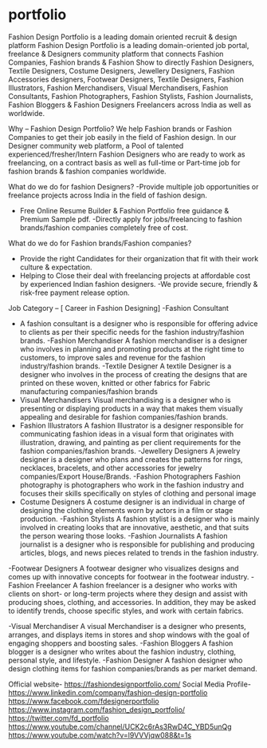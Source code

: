 # portfolio
Fashion Design Portfolio is a leading domain oriented recruit &amp; design platform
Fashion Design Portfolio is a leading domain-oriented job portal, freelance & Designers community platform that connects Fashion Companies, Fashion brands & Fashion Show to directly Fashion Designers, Textile Designers, Costume Designers, Jewellery Designers, Fashion Accessories designers, Footwear Designers, Textile Designers, Fashion Illustrators, Fashion Merchandisers, Visual Merchandisers, Fashion Consultants, Fashion Photographers, Fashion Stylists, Fashion Journalists, Fashion Bloggers & Fashion Designers Freelancers across India as well as worldwide.
 
Why – Fashion Design Portfolio?
We help Fashion brands or Fashion Companies to get their job easily in the field of Fashion design. In our Designer community web platform, a Pool of talented experienced/fresher/Intern Fashion Designers who are ready to work as freelancing, on a contract basis as well as full-time or Part-time job for fashion brands & fashion companies worldwide.

What do we do for fashion Designers?
-Provide multiple job opportunities or freelance projects across India in the field of fashion design.
- Free Online Resume Builder & Fashion Portfolio free guidance & Premium Sample pdf.
-Directly apply for jobs/freelancing to fashion brands/fashion companies completely free of cost.
 
What do we do for Fashion brands/Fashion companies?
- Provide the right Candidates for their organization that fit with their work culture & expectation.
- Helping to Close their deal with freelancing projects at affordable cost by experienced Indian fashion designers.
-We provide secure, friendly & risk-free payment release option.



Job Category – [ Career in Fashion Designing]
-Fashion Consultant
- A fashion consultant is a designer who is responsible for offering advice to clients as per their specific needs for the fashion industry/fashion brands.
-Fashion Merchandiser
A fashion merchandiser is a designer who involves in planning and promoting products at the right time to customers, to improve sales and revenue for the fashion industry/fashion brands.
-Textile Designer 
A textile Designer is a designer who involves in the process of creating the designs that are printed on these woven, knitted or other fabrics for Fabric manufacturing companies/fashion brands
- Visual Merchandisers 
Visual merchandising is a designer who is presenting or displaying products in a way that makes them visually appealing and desirable for fashion companies/fashion brands.
- Fashion Illustrators
A fashion Illustrator is a designer responsible for communicating fashion ideas in a visual form that originates with illustration, drawing, and painting as per client requirements for the fashion companies/fashion brands.
-Jewellery Designers
A  jewelry designer is a designer who plans and creates the patterns for rings, necklaces, bracelets, and other accessories for jewelry companies/Export House/Brands.
-Fashion Photographers
Fashion photography is photographers who work in the fashion industry and focuses their skills specifically on styles of clothing and personal image 
- Costume Designers
A costume designer is an individual in charge of designing the clothing elements worn by actors in a film or stage production.
-Fashion Stylists
A fashion stylist is a designer who is mainly involved in creating looks that are innovative, aesthetic, and that suits the person wearing those looks.
-Fashion Journalists
A fashion journalist is a designer who is responsible for publishing and producing articles, blogs, and news pieces related to trends in the fashion industry.

-Footwear Designers
A footwear designer who visualizes designs and comes up with innovative concepts for footwear in the footwear industry.
-Fashion Freelancer
A fashion freelancer is a designer who works with clients on short- or long-term projects where they design and assist with producing shoes, clothing, and accessories. In addition, they may be asked to identify trends, choose specific styles, and work with certain fabrics.




-Visual Merchandiser
A visual Merchandiser is a designer who presents, arranges, and displays items in stores and shop windows with the goal of engaging shoppers and boosting sales.
-Fashion Bloggers
A fashion blogger is a designer who writes about the fashion industry, clothing, personal style, and lifestyle.
-Fashion Designer 
A fashion designer who design clothing items for fashion companies/brands as per market demand.

Official website-
https://fashiondesignportfolio.com/
Social Media Profile-
https://www.linkedin.com/company/fashion-design-portfolio
https://www.facebook.com/fdesignerportfolio
https://www.instagram.com/fashion_design_portfolio/
https://twitter.com/fd_portfolio
https://www.youtube.com/channel/UCK2c6rAs3RwD4C_YBD5unQg
https://www.youtube.com/watch?v=l9VVVjqw088&t=1s
